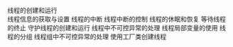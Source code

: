 线程的创建和运行<br/>
线程信息的获取与设置
线程的中断
线程中断的控制
线程的休眠和恢复
等待线程的终止
守护线程的创建和运行
线程中不可控异常的处理
线程局部变量的使用
线程的分组
线程组中不可控异常的处理
使用工厂类创建线程
